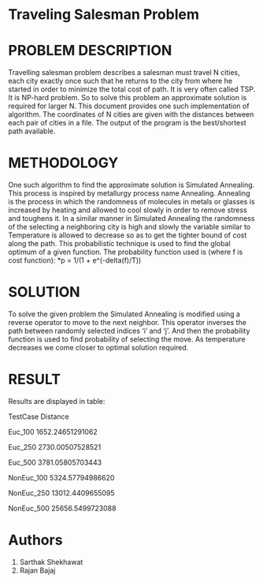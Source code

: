 # Traveling Salesman Problem
# PROBLEM DESCRIPTION
Travelling salesman problem describes a salesman must travel N cities, each city
exactly once such that he returns to the city from where he started in order to
minimize the total cost of path. It is very often called TSP.
It is NP-hard problem. So to solve this problem an approximate solution is required
for larger N. This document provides one such implementation of algorithm. The
coordinates of N cities are given with the distances between each pair of cities in a
file. The output of the program is the best/shortest path available.

# METHODOLOGY
One such algorithm to find the approximate solution is Simulated Annealing. This
process is inspired by metallurgy process name Annealing. Annealing is the
process in which the randomness of molecules in metals or glasses is increased by
heating and allowed to cool slowly in order to remove stress and toughens it.
In a similar manner in Simulated Annealing the randomness of the selecting a
neighboring city is high and slowly the variable similar to Temperature is allowed
to decrease so as to get the tighter bound of cost along the path. This probabilistic
technique is used to find the global optimum of a given function.
The probability function used is (where f is cost function):
          *p = 1/(1 + e^(-delta(f)/T))
          
# SOLUTION
To solve the given problem the Simulated Annealing is modified using a reverse
operator to move to the next neighbor. This operator inverses the path between
randomly selected indices ‘i’ and ‘j’. And then the probability function is used to
find probability of selecting the move. As temperature decreases we come closer to
optimal solution required. 

# RESULT
Results are displayed in table:

TestCase                   Distance

Euc_100                    1652.24651291062

Euc_250                    2730.00507528521

Euc_500                    3781.05805703443

NonEuc_100                 5324.57794986620

NonEuc_250                 13012.4409655095

NonEuc_500                 25656.5499723088 

# Authors
1. Sarthak Shekhawat
2. Rajan Bajaj
